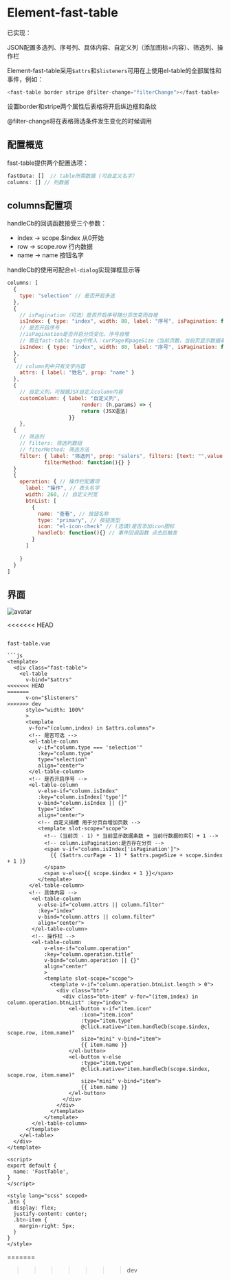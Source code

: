 # Element-fast-table

已实现：

JSON配置多选列、序号列、具体内容、自定义列（添加图标+内容）、筛选列、操作栏

Element-fast-table采用`$attrs`和`$listeners`可用在<fast-table />上使用el-table的全部属性和事件，例如：

```js
<fast-table border stripe @filter-change="filterChange"></fast-table>
```

设置border和stripe两个属性后表格将开启纵边框和条纹

@filter-change将在表格筛选条件发生变化的时候调用

## 配置概览

fast-table提供两个配置选项：

```js
fastData: []  // table所需数据 (可自定义名字）
columns: [] // 列数据
```

## columns配置项

handleCb的回调函数接受三个参数：

+ index -> scope.$index  从0开始
+ row -> scope.row 行内数据
+ name -> name 按钮名字

handleCb的使用可配合`el-dialog`实现弹框显示等

```js
columns: [
  {
    type: "selection" // 是否开启多选
  },
  {
    // isPagination（可选）是否开启序号随分页改变而自增
    isIndex: { type: "index", width: 80, label: "序号", isPagination: false }
    // 是否开启序号
    //isPagination是否开启分页变化，序号自增
    // 需在fast-table tag中传入：curPage和pageSize（当前页数，当前页显示数据条数）
    isIndex: { type: "index", width: 80, label: "序号", isPagination: false} 
  },
  {
   // column列中只有文字内容
    attrs: { label: "姓名", prop: "name" }
  },
  {
  	// 自定义列，可根据JSX自定义column内容
  	customColumn: { label: "自定义列",
                		render: (h,params) => {
                    	return (JSX语法)
                	}}
	},
  {
    // 筛选列
    // filters: 筛选列数组
    // fiterMethod: 筛选方法
    filter: { label: "筛选列", prop: "salers", filters: [text: "",value: ""],
            filterMethod: function(){} }
  }
  {
    operation: { // 操作栏配置项
      label: "操作", // 表头名字
      width: 260, // 自定义列宽
      btnList: [
        {
          name: "查看", // 按钮名称
          type: "primary", // 按钮类型
          icon: "el-icon-check" // (选填)是否添加icon图标
          handleCb: function(){} // 事件回调函数 点击后触发
        }
      ]
      
    }
  }
]
```
## 界面
![avatar](https://github.com/rzhAvenir/element-table-template/blob/dev/img/el-table.png)








<<<<<<< HEAD
<style lang="scss">
</style>
```

fast-table.vue

```js
<template>
  <div class="fast-table">
    <el-table
      v-bind="$attrs"
<<<<<<< HEAD
=======
      v-on="$listeners"
>>>>>>> dev
      style="width: 100%"
      >
      <template
       v-for="(column,index) in $attrs.columns">
       <!-- 是否可选 -->
       <el-table-column
          v-if="column.type === 'selection'"
          :key="column.type"
          type="selection"
          align="center">
       </el-table-column>
       <!-- 是否开启序号 -->
       <el-table-column
          v-else-if="column.isIndex"
          :key="column.isIndex['type']"
          v-bind="column.isIndex || {}"
          type="index"
          align="center">
          <!-- 自定义插槽 用于分页自增加页数 -->
          <template slot-scope="scope">
            <!-- (当前页 - 1) * 当前显示数据条数 + 当前行数据的索引 + 1 -->
            <!-- column.isPagination:是否存在分页 -->
            <span v-if="column.isIndex['isPagination']">
              {{ ($attrs.curPage - 1) * $attrs.pageSize + scope.$index + 1 }}
            </span>
            <span v-else>{{ scope.$index + 1 }}</span>
          </template>
       </el-table-column>
       <!-- 具体内容 -->
        <el-table-column
          v-else-if="column.attrs || column.filter"
          :key="index"
          v-bind="column.attrs || column.filter"
          align="center">
        </el-table-column>
        <!-- 操作栏 -->
        <el-table-column
            v-else-if="column.operation"
            :key="column.operation.title"
            v-bind="column.operation || {}"
            align="center"
            >
            <template slot-scope="scope">
              <template v-if="column.operation.btnList.length > 0">
                <div class="btn">
                  <div class="btn-item" v-for="(item,index) in column.operation.btnList" :key="index">
                    <el-button v-if="item.icon" 
                        :icon="item.icon" 
                        :type="item.type" 
                        @click.native="item.handleCb(scope.$index, scope.row, item.name)" 
                        size="mini" v-bind="item">
                        {{ item.name }}
                    </el-button>
                    <el-button v-else 
                        :type="item.type" 
                        @click.native="item.handleCb(scope.$index, scope.row, item.name)" 
                        size="mini" v-bind="item">
                        {{ item.name }}
                    </el-button>
                  </div>
                </div>
              </template>
            </template>
        </el-table-column>
      </template>
    </el-table>
  </div>
</template>

<script>
export default {
  name: 'FastTable',
}
</script>

<style lang="scss" scoped>
.btn {
  display: flex;
  justify-content: center;
  .btn-item {
    margin-right: 5px;
  }
}
</style>
```
=======
>>>>>>> dev

